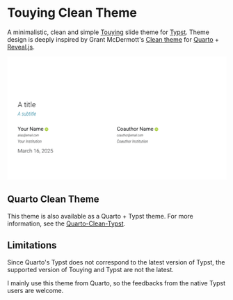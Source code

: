 # Touying Clean Theme

A minimalistic, clean and simple [Touying](https://touying-typ.github.io/) slide theme for [Typst](https://typst.app). Theme design is deeply inspired by Grant McDermott's [Clean theme](https://github.com/grantmcdermott/quarto-revealjs-clean) for [Quarto](https://quarto.org) + [Reveal.js](https://revealjs.com).

![Thumbnail](thumbnail.png)

## Quarto Clean Theme

This theme is also available as a Quarto + Typst theme. For more information, see the [Quarto-Clean-Typst](https://github.com/kazuyanagimoto/quarto-clean-typst).

## Limitations

Since Quarto's Typst does not correspond to the latest version of Typst, the supported version of Touying and Typst are not the latest.

I mainly use this theme from Quarto, so the feedbacks from the native Typst users are welcome.